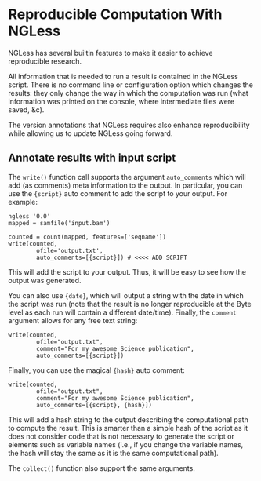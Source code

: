 # Reproducible Computation With NGLess

NGLess has several builtin features to make it easier to achieve reproducible
research.

All information that is needed to run a result is contained in the NGLess
script. There is no command line or configuration option which changes the
results: they only change the way in which the computation was run (what
information was printed on the console, where intermediate files were saved,
&c).

The version annotations that NGLess requires also enhance reproducibility while
allowing us to update NGLess going forward.

## Annotate results with input script

The `write()` function call supports the argument `auto_comments` which will
add (as comments) meta information to the output. In particular, you can use
the `{script}` auto comment to add the script to your output. For example:

    ngless '0.0'
    mapped = samfile('input.bam')

    counted = count(mapped, features=['seqname'])
    write(counted,
            ofile='output.txt',
            auto_comments=[{script}]) # <<<< ADD SCRIPT

This will add the script to your output. Thus, it will be easy to see how the
output was generated.

You can also use `{date}`, which will output a string with the date in which
the script was run (note that the result is no longer reproducible at the Byte
level as each run will contain a different date/time). Finally, the `comment`
argument allows for any free text string:

    write(counted,
            ofile="output.txt",
            comment="For my awesome Science publication",
            auto_comments=[{script}])

Finally, you can use the magical `{hash}` auto comment:

    write(counted,
            ofile="output.txt",
            comment="For my awesome Science publication",
            auto_comments=[{script}, {hash}])

This will add a hash string to the output describing the computational path to
compute the result. This is smarter than a simple hash of the script as it does
not consider code that is not necessary to generate the script or elements such
as variable names (i.e., if you change the variable names, the hash will stay
the same as it is the same computational path).

The `collect()` function also support the same arguments.

